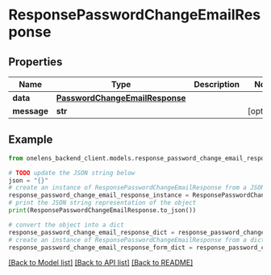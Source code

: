 # ResponsePasswordChangeEmailResponse


## Properties

Name | Type | Description | Notes
------------ | ------------- | ------------- | -------------
**data** | [**PasswordChangeEmailResponse**](PasswordChangeEmailResponse.md) |  | 
**message** | **str** |  | [optional] 

## Example

```python
from onelens_backend_client.models.response_password_change_email_response import ResponsePasswordChangeEmailResponse

# TODO update the JSON string below
json = "{}"
# create an instance of ResponsePasswordChangeEmailResponse from a JSON string
response_password_change_email_response_instance = ResponsePasswordChangeEmailResponse.from_json(json)
# print the JSON string representation of the object
print(ResponsePasswordChangeEmailResponse.to_json())

# convert the object into a dict
response_password_change_email_response_dict = response_password_change_email_response_instance.to_dict()
# create an instance of ResponsePasswordChangeEmailResponse from a dict
response_password_change_email_response_form_dict = response_password_change_email_response.from_dict(response_password_change_email_response_dict)
```
[[Back to Model list]](../README.md#documentation-for-models) [[Back to API list]](../README.md#documentation-for-api-endpoints) [[Back to README]](../README.md)


